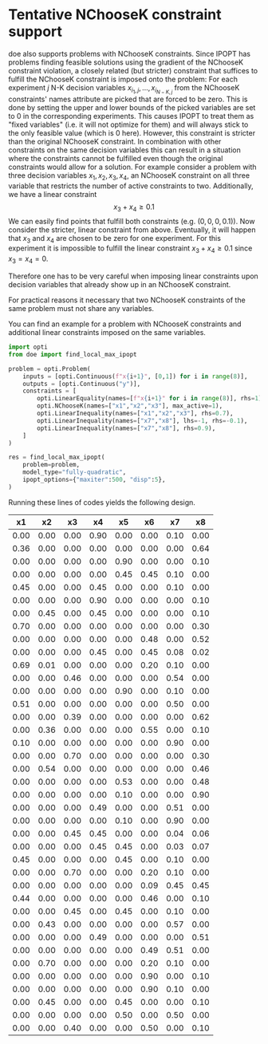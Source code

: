 # Tentative NChooseK constraint support

doe also supports problems with NChooseK constraints. Since IPOPT has problems finding feasible solutions
using the gradient of the NChooseK constraint violation, a closely related (but stricter) constraint that suffices
to fulfill the NChooseK constraint is imposed onto the problem: For each experiment $j$
N-K decision variables $x_{i_1,j},...,x_{i_{N-K,j}}$ from the NChooseK constraints' names attribute are picked
that are forced to be zero. This is done by setting the upper and lower bounds of the picked variables are set to 0
in the corresponding experiments. This causes IPOPT to treat them as "fixed variables" (i.e. it will not optimize for them)
and will always stick to the only feasible value (which is 0 here).
However, this constraint is stricter than the original NChooseK constraint. In combination with other
constraints on the same decision variables this can result in a situation where the constraints cannot be fulfilled
even though the original constraints would allow for a solution. For example consider a problem with three decision
variables $x_1, x_2, x_3, x_4$, an NChooseK constraint on all three variable that restricts the number of active constraints
to two. Additionally, we have a linear constraint
$$
x_3 + x_4 \geq 0.1
$$
We can easily find points that fulfill both constraints (e.g. $(0,0,0,0.1)$). Now consider the stricter, linear constraint
from above. Eventually, it will happen that $x_3$ and $x_4$ are chosen to be zero for one experiment. For this experiment
it is impossible to fulfill the linear constraint $x_3 + x_4 \geq 0.1$ since $x_3 = x_4 = 0$.

Therefore one has to be very careful when imposing linear constraints upon decision variables that already show up in an NChooseK constraint.

For practical reasons it necessary that two NChooseK constraints of the same problem must not share any variables.

You can find an example for a problem with NChooseK constraints and additional linear constraints imposed on the same variables.

```python 
import opti
from doe import find_local_max_ipopt

problem = opti.Problem(
    inputs = [opti.Continuous(f"x{i+1}", [0,1]) for i in range(8)],
    outputs = [opti.Continuous("y")],
    constraints = [
        opti.LinearEquality(names=[f"x{i+1}" for i in range(8)], rhs=1),
        opti.NChooseK(names=["x1","x2","x3"], max_active=1),
        opti.LinearInequality(names=["x1","x2","x3"], rhs=0.7),
        opti.LinearInequality(names=["x7","x8"], lhs=-1, rhs=-0.1),
        opti.LinearInequality(names=["x7","x8"], rhs=0.9),
    ]
)

res = find_local_max_ipopt(
    problem=problem,
    model_type="fully-quadratic",
    ipopt_options={"maxiter":500, "disp":5},
)
```

Running these lines of codes yields the following design.

|x1  |x2  |x3  |x4  |x5  |x6  |x7  |x8  |
|----|----|----|----|----|----|----|----|
|0.00|0.00|0.00|0.90|0.00|0.00|0.10|0.00|
|0.36|0.00|0.00|0.00|0.00|0.00|0.00|0.64|
|0.00|0.00|0.00|0.00|0.90|0.00|0.00|0.10|
|0.00|0.00|0.00|0.00|0.45|0.45|0.10|0.00|
|0.45|0.00|0.00|0.45|0.00|0.00|0.10|0.00|
|0.00|0.00|0.00|0.90|0.00|0.00|0.00|0.10|
|0.00|0.45|0.00|0.45|0.00|0.00|0.00|0.10|
|0.70|0.00|0.00|0.00|0.00|0.00|0.00|0.30|
|0.00|0.00|0.00|0.00|0.00|0.48|0.00|0.52|
|0.00|0.00|0.00|0.45|0.00|0.45|0.08|0.02|
|0.69|0.01|0.00|0.00|0.00|0.20|0.10|0.00|
|0.00|0.00|0.46|0.00|0.00|0.00|0.54|0.00|
|0.00|0.00|0.00|0.00|0.90|0.00|0.10|0.00|
|0.51|0.00|0.00|0.00|0.00|0.00|0.50|0.00|
|0.00|0.00|0.39|0.00|0.00|0.00|0.00|0.62|
|0.00|0.36|0.00|0.00|0.00|0.55|0.00|0.10|
|0.10|0.00|0.00|0.00|0.00|0.00|0.90|0.00|
|0.00|0.00|0.70|0.00|0.00|0.00|0.00|0.30|
|0.00|0.54|0.00|0.00|0.00|0.00|0.00|0.46|
|0.00|0.00|0.00|0.00|0.53|0.00|0.00|0.48|
|0.00|0.00|0.00|0.00|0.10|0.00|0.00|0.90|
|0.00|0.00|0.00|0.49|0.00|0.00|0.51|0.00|
|0.00|0.00|0.00|0.00|0.10|0.00|0.90|0.00|
|0.00|0.00|0.45|0.45|0.00|0.00|0.04|0.06|
|0.00|0.00|0.00|0.45|0.45|0.00|0.03|0.07|
|0.45|0.00|0.00|0.00|0.45|0.00|0.10|0.00|
|0.00|0.00|0.70|0.00|0.00|0.20|0.10|0.00|
|0.00|0.00|0.00|0.00|0.00|0.09|0.45|0.45|
|0.44|0.00|0.00|0.00|0.00|0.46|0.00|0.10|
|0.00|0.00|0.45|0.00|0.45|0.00|0.10|0.00|
|0.00|0.43|0.00|0.00|0.00|0.00|0.57|0.00|
|0.00|0.00|0.00|0.49|0.00|0.00|0.00|0.51|
|0.00|0.00|0.00|0.00|0.00|0.49|0.51|0.00|
|0.00|0.70|0.00|0.00|0.00|0.20|0.10|0.00|
|0.00|0.00|0.00|0.00|0.00|0.90|0.00|0.10|
|0.00|0.00|0.00|0.00|0.00|0.90|0.10|0.00|
|0.00|0.45|0.00|0.00|0.45|0.00|0.00|0.10|
|0.00|0.00|0.00|0.00|0.50|0.00|0.50|0.00|
|0.00|0.00|0.40|0.00|0.00|0.50|0.00|0.10|
